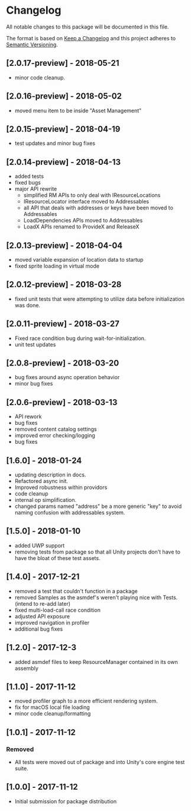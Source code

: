 # Changelog
All notable changes to this package will be documented in this file.

The format is based on [Keep a Changelog](http://keepachangelog.com/en/1.0.0/)
and this project adheres to [Semantic Versioning](http://semver.org/spec/v2.0.0.html).

## [2.0.17-preview] - 2018-05-21
 - minor code cleanup.
 
## [2.0.16-preview] - 2018-05-02
 - moved menu item to be inside "Asset Management"
 
## [2.0.15-preview] - 2018-04-19
 - test updates and minor bug fixes
 
## [2.0.14-preview] - 2018-04-13
 - added tests
 - fixed bugs
 - major API rewrite
	- simplified RM APIs to only deal with IResourceLocations
	- IResourceLocator interface moved to Addressables
	- all API that deals with addresses or keys have been moved to Addressables
	- LoadDependencies APIs moved to Addressables
	- LoadX APIs renamed to ProvideX and ReleaseX

## [2.0.13-preview] - 2018-04-04
- moved variable expansion of location data to startup 
- fixed sprite loading in virtual mode

## [2.0.12-preview] - 2018-03-28
- fixed unit tests that were attempting to utilize data before initialization was done.

## [2.0.11-preview] - 2018-03-27
- Fixed race condition bug during wait-for-initialization.
- unit test updates

## [2.0.8-preview] - 2018-03-20
- bug fixes around async operation behavior
- minor bug fixes


## [2.0.6-preview] - 2018-03-13
- API rework
- bug fixes
- removed content catalog settings
- improved error checking/logging
- bug fixes

## [1.6.0] - 2018-01-24
- updating description in docs.
- Refactored async init.
- Improved robustness within providors
- code cleanup
- internal op simplification.
- changed params named "address" be a more generic "key" to avoid naming confusion with addressables system.

## [1.5.0] - 2018-01-10
- added UWP support
- removing tests from package so that all Unity projects don't have to have the bloat of these test assets.

## [1.4.0] - 2017-12-21
- removed a test that couldn't function in a package
- removed Samples as the asmdef's weren't playing nice with Tests. (intend to re-add later)
- fixed multi-load-call race condition
- adjusted API exposure
- improved navigation in profiler
- additional bug fixes

## [1.2.0] - 2017-12-3
- added asmdef files to keep ResourceManager contained in its own assembly

## [1.1.0] - 2017-11-12
- moved profiler graph to a more efficient rendering system.
- fix for macOS local file loading
- minor code cleanup/formatting

## [1.0.1] - 2017-11-12
### Removed
- All tests were moved out of package and into Unity's core engine test suite.  

## [1.0.0] - 2017-11-12
- Initial submission for package distribution

